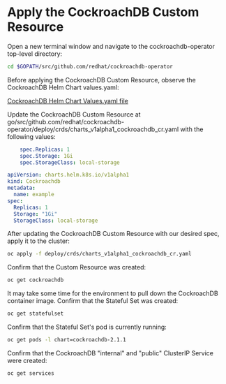 # Apply the CockroachDB Custom Resource

Open a new terminal window and navigate to the cockroachdb-operator top-level directory:

```sh
cd $GOPATH/src/github.com/redhat/cockroachdb-operator
```

Before applying the CockroachDB Custom Resource, observe the CockroachDB Helm Chart values.yaml:

[CockroachDB Helm Chart Values.yaml file](https://github.com/helm/charts/blob/master/stable/cockroachdb/values.yaml)

Update the CockroachDB Custom Resource at go/src/github.com/redhat/cockroachdb-operator/deploy/crds/charts_v1alpha1_cockroachdb_cr.yaml with the following values:

```yaml
    spec.Replicas: 1
    spec.Storage: 1Gi
    spec.StorageClass: local-storage
```

```yaml
apiVersion: charts.helm.k8s.io/v1alpha1
kind: Cockroachdb
metadata:
  name: example
spec:
  Replicas: 1
  Storage: "1Gi"
  StorageClass: local-storage
```

After updating the CockroachDB Custom Resource with our desired spec, apply it to the cluster:

```sh
oc apply -f deploy/crds/charts_v1alpha1_cockroachdb_cr.yaml
```

Confirm that the Custom Resource was created:

```sh
oc get cockroachdb
```

It may take some time for the environment to pull down the CockroachDB container image. Confirm that the Stateful Set was created:

```sh
oc get statefulset
```

Confirm that the Stateful Set's pod is currently running:

```sh
oc get pods -l chart=cockroachdb-2.1.1
```

Confirm that the CockroachDB "internal" and "public" ClusterIP Service were created:

```sh
oc get services
```
